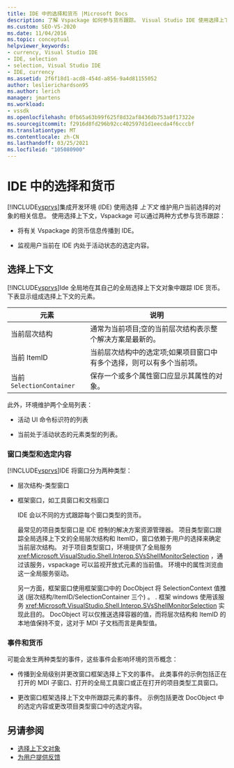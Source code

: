 ```yaml
---
title: IDE 中的选择和货币 |Microsoft Docs
description: 了解 Vspackage 如何参与货币跟踪。 Visual Studio IDE 使用选择上下文维护当前选定对象的相关信息。
ms.custom: SEO-VS-2020
ms.date: 11/04/2016
ms.topic: conceptual
helpviewer_keywords:
- currency, Visual Studio IDE
- IDE, selection
- selection, Visual Studio IDE
- IDE, currency
ms.assetid: 2f6f18d1-acd8-454d-a856-9a4d81155052
author: leslierichardson95
ms.author: lerich
manager: jmartens
ms.workload:
- vssdk
ms.openlocfilehash: 0fb65a63b99f625f8d32af8436db753a0f17322e
ms.sourcegitcommit: f2916d8fd296b92cc402597d1d1eecda4f6cccbf
ms.translationtype: MT
ms.contentlocale: zh-CN
ms.lasthandoff: 03/25/2021
ms.locfileid: "105080900"
---
```

# <a name="selection-and-currency-in-the-ide"></a>IDE 中的选择和货币
[!INCLUDE[vsprvs](../../code-quality/includes/vsprvs_md.md)]集成开发环境 (IDE) 使用选择 *上下文* 维护用户当前选择的对象的相关信息。 使用选择上下文，Vspackage 可以通过两种方式参与货币跟踪：

- 将有关 Vspackage 的货币信息传播到 IDE。

- 监视用户当前在 IDE 内处于活动状态的选定内容。

## <a name="selection-context"></a>选择上下文
 [!INCLUDE[vsprvs](../../code-quality/includes/vsprvs_md.md)]Ide 全局地在其自己的全局选择上下文对象中跟踪 IDE 货币。 下表显示组成选择上下文的元素。

|元素|说明|
|-------------|-----------------|
|当前层次结构|通常为当前项目;空的当前层次结构表示整个解决方案是最新的。|
|当前 ItemID|当前层次结构中的选定项;如果项目窗口中有多个选择，则可以有多个当前项。|
|当前 `SelectionContainer`|保存一个或多个属性窗口应显示其属性的对象。|

 此外，环境维护两个全局列表：

- 活动 UI 命令标识符的列表

- 当前处于活动状态的元素类型的列表。

### <a name="window-types-and-selection"></a>窗口类型和选定内容
 [!INCLUDE[vsprvs](../../code-quality/includes/vsprvs_md.md)]IDE 将窗口分为两种类型：

- 层次结构-类型窗口

- 框架窗口，如工具窗口和文档窗口

  IDE 会以不同的方式跟踪每个窗口类型的货币。

  最常见的项目类型窗口是 IDE 控制的解决方案资源管理器。 项目类型窗口跟踪全局选择上下文的全局层次结构和 ItemID，窗口依赖于用户的选择来确定当前层次结构。 对于项目类型窗口，环境提供了全局服务 <xref:Microsoft.VisualStudio.Shell.Interop.SVsShellMonitorSelection> ，通过该服务，vspackage 可以监视开放式元素的当前值。 环境中的属性浏览由这一全局服务驱动。

  另一方面，框架窗口使用框架窗口中的 DocObject 将 SelectionContext 值推送 (层次结构/ItemID/SelectionContainer 三个) 。 . 框架 windows 使用该服务 <xref:Microsoft.VisualStudio.Shell.Interop.SVsShellMonitorSelection> 实现此目的。 DocObject 可以仅推送选择容器的值，而将层次结构和 ItemID 的本地值保持不变，这对于 MDI 子文档而言是典型值。

### <a name="events-and-currency"></a>事件和货币
 可能会发生两种类型的事件，这些事件会影响环境的货币概念：

- 传播到全局级别并更改窗口框架选择上下文的事件。 此类事件的示例包括正在打开的 MDI 子窗口、打开的全局工具窗口或正在打开的项目类型工具窗口。

- 更改窗口框架选择上下文中所跟踪元素的事件。 示例包括更改 DocObject 中的选定内容或更改项目类型窗口中的选定内容。

## <a name="see-also"></a>另请参阅
- [选择上下文对象](../../extensibility/internals/selection-context-objects.md)
- [为用户提供反馈](../../extensibility/internals/feedback-to-the-user.md)
